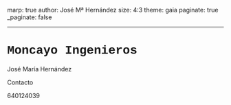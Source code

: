 marp: true
author: José Mª Hernández
size: 4:3
theme: gaia
paginate: true
_paginate: false

---
<style>
    :root {
        --color-blackgroud:#101010;
        --color-foregroud: #ffffff;
    }
    h1 {
        font-family:Courier New;
    }
</style>

# **Moncayo Ingenieros**

José María Hernández



Contacto

640124039